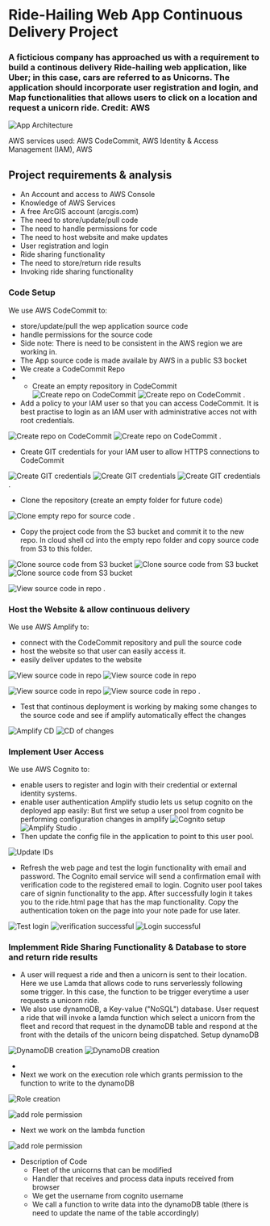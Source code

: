 # Ride-Hailing Web App Continuous Delivery Project
### A ficticious company has approached us with a requirement to build a continous delivery Ride-hailing web application, like Uber; in this case, cars are referred to as Unicorns. The application should incorporate user registration and login, and Map functionalities that allows users to click on a location and request a unicorn ride. Credit: AWS

<!-- ## Architechture -->
![App Architecture](./images/architecture.png)

AWS services used: AWS CodeCommit, AWS Identity & Access Management (IAM), AWS 
## Project requirements & analysis
+ An Account and access to AWS Console
+ Knowledge of AWS Services
+ A free ArcGIS account (arcgis.com)
+ The need to store/update/pull code
+ The need to handle permissions for code
+ The need to host website and make updates
+ User registration and login
+ Ride sharing functionality
+ The need to store/return ride results
+ Invoking ride sharing functionality

### Code Setup
We use AWS CodeCommit to:
+ store/update/pull the wep application source code
+ handle permissions for the source code
+ Side note: There is need to be consistent in the AWS region we are working in.
+ The App source code is made availale by AWS in a public S3 bocket
+ We create a CodeCommit Repo
+ + Create an empty repository in CodeCommit
![Create repo on CodeCommit](./images/codecommitrepo.png)
![Create repo on CodeCommit](./images/createrepo.png)
.
+ Add a policy to your IAM user so that you can access CodeCommit. It is best practise to login as an IAM user with administrative acces not with root credentials. 
<!-- Go to IAM> Users> Permissions policy> Add permissions> Attach policies directly> search for AWS CodeCommitPowerUSer> Next> Add permissions -->
![Create repo on CodeCommit](./images/add-permissions.png)
![Create repo on CodeCommit](./images/attach-policy.png)
.
+ Create GIT credentials for your IAM user to allow HTTPS connections to CodeCommit 
<!-- IAM>Users>Security credentials>HTTPS Git Credentials for AWS CodeCommit>Generate credentials> Then download the credential -->
![Create GIT credentials](./images/git-credentials.png)
![Create GIT credentials](./images/git-credentials2.png)
![Create GIT credentials](./images/git-credentials3.png)
.
+ Clone the repository (create an empty folder for future code)
<!-- CodeCommit>Repositories>Create repository> select repo you earlier created>Clone URL>Clone HTTPS>open cloud shell at the top> then type: git clone the url> Then enter the user name & password generated earlier -->
![Clone empty repo for source code](./images/clone-repo2.png)
.
+ Copy the project code from the S3 bucket and commit it to the new repo. In cloud shell cd into the empty repo folder and copy source code from S3 to this folder.
<!-- cd wildrydes-site2 > aws s3 cp s3:// (ensure to change the region to your region) then add the files to the git repository, when prompted for email and user name use the details of the IAM user not the details for HTTPS, Commit and push> followed by the HTTPS credentials -->
![Clone source code from S3 bucket](./images/clone-repo3.png)
![Clone source code from S3 bucket](./images/clone-repo4.png)
![Clone source code from S3 bucket](./images/clone-repo5.png)

<!-- We can then view the source code files at CodeCommit> Repositories> Wildrydes-site -->
![View source code in repo](./images/source-code.png)
.
### Host the Website & allow continuous delivery
We use AWS Amplify to:
+ connect with the CodeCommit repository and pull the source code
+ host the website so that user can easily access it.
+ easily deliver updates to the website
<!-- Applify>New app> Host app> select CodeCommit>continue>select the repo created earlier> click next> ensure to click the checkbox to allow AWS applify to automatically deploy all files..as continous deployment> click create a new service role>next>review>save and deploy -->
![View source code in repo](./images/applify-app.png)
![View source code in repo](./images/applify-app1.png)
<!-- Amplify is serverless and no need to provision EC2 servers-->
![View source code in repo](./images/applify-app2.png)
![View source code in repo](./images/app-page.png)
.
+ Test that continous deployment is working by making some changes to the source code and see if amplify automatically effect the changes
<!-- CodeCommit> Repositories>repo name> Edit index.html> Update some of the text>Commit the changes with Author name, email -->
![Amplify CD](./images/applify-cd.png)
![CD of changes](./images/amplify-cd2.png)

### Implement User Access
We use AWS Cognito to:
+ enable users to register and login with their credential or external identity systems.
+ enable user authentication
 Amplify studio lets us setup cognito on the deployed app easily: But first we setup a user pool from  cognito be performing configuration changes in amplify <!--.i.e Amazon Cognito> User pools> Create user pool> Choose attibutes that users will use to sign in (User name, Email, Phone number)>Next>Configure Security requirements(Password Policy)>MFA setup>defaults for user account recovery>Next>Configure sign-up experience> Enable self registration and maintain defaults> Next> Configure message delivery: Email Provider(send with congito to test)> defaults for from and reply to emails adderss>Next>Integrate your app: add user pool name, add app client name, the rest defaults>Next> Review and create: Create user pool> Access user pool and copy User pool ID, Client ID under - app clients and analytics - App authentication -->
![Cognito setup](./images/cognito-user-pool.png)
![Amplify Studio](./images/applify-studio.png)
.
+ Then update the config file in the application to point to this user pool.  
<!-- CodeCommit>Code>js>config.js> Edit and update userpoolid, clientid and region the commit changes -->
![Update IDs](./images/update-ids.png)

+ Refresh the web page and test the login functionality with email and password. The Cognito email service will send a confirmation email with verification code to the registered email to login. Cognito user pool takes care of signin functionality to the app. After successfully login it takes you to the ride.html page that has the map functionality. Copy the authentication token on the page into your note pade for use later.

![Test login](./images/test-login.png)
![verification  successful](./images/verification-successful.png)
![Login successful](./images/success-login.png)

### Implemment Ride Sharing Functionality & Database to store and return ride results
+ A user will request a ride and then a unicorn is sent to their location. Here we use Lamda that allows code to runs serverlessly following some trigger. In this case, the function to be trigger everytime a user requests a unicorn ride.
+ We also use dynamoDB, a Key-value ("NoSQL") database. User request a ride that will invoke a lamda function which select a unicorn from the fleet and record that request in the dynamoDB table and respond at the front with the details of the unicorn being dispatched. Setup dynamoDB
<!-- DynamoDB> Tables>Create Table>Table name=Rides2>Partition Key>RideId=String>rest defaults>create table>-->

![DynamoDB creation](./images/DynamoDBT.png)
![DynamoDB creation](./images/DynamoDBT2.png)

+ <!-- after the database has been created, click into it> under general information, expand additional info then copy the Amazon ARN into a notepad-->
+ Next we work on the execution role which grants permission to the function to write to the dynamoDB
<!-- Back at IAM>Roles>Create a new role> Trusted entity type=AWS service> Service=Lambda> Next> search and select awsLambdabasicExecutionRole>Next>Role name=WildRydesLambda>Then Create role  -->
<!-- Go back to the Role you have just created and add additional permissions: i.e IAM> Roles>create inline policy>Specific permission>service=DynamoDB, Action allowed=putitem, Resources=specific (following list previlege principle), Add ARNs>Text tab = Past ARN earlier copied>Add ARNs> Next> Policy name=DynamoDBWriteAccess>Create Policy  -->
![Role creation](./images/role-creation.png)

![add role permission](./images/add-role-permissions.png)

+ Next we work on the lambda function
<!-- Create a new lambda function: Lambda>functions>create function> Author from scratch>Function name=RequestUnicorn, Runtime=Node.js 16.x>Change dafault Execution rule>Use an existing role=WildRydesLambda>Create function  -->

![add role permission](./images/lambda-function.png)
<!--after creating the function, scrow down and  Copy the corresponding Lambda function source code from AWS and past into the code source section to replace it and ensure the code details algins with your setup for instance updating the dynamoDB table name to algin with your setup then> Deploy (to ensure changes  to the code is updated) -->
+ Description of Code
  - Fleet of the unicorns that can be modified
  - Handler that receives and process data inputs received from browser
  - We get the username from cognito username
  - We call a function to write data into the dynamoDB table (there is need to update the name of the table accordingly)



